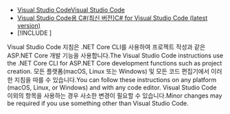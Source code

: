 * [<span data-ttu-id="5c124-101">Visual Studio Code</span><span class="sxs-lookup"><span data-stu-id="5c124-101">Visual Studio Code</span></span>](https://code.visualstudio.com/download)
* [<span data-ttu-id="5c124-102">Visual Studio Code용 C#(최신 버전)</span><span class="sxs-lookup"><span data-stu-id="5c124-102">C# for Visual Studio Code (latest version)</span></span>](https://marketplace.visualstudio.com/items?itemName=ms-dotnettools.csharp)
* [!INCLUDE [](~/includes/3.0-SDK.md)]

<span data-ttu-id="5c124-103">Visual Studio Code 지침은 .NET Core CLI를 사용하여 프로젝트 작성과 같은 ASP.NET Core 개발 기능을 사용합니다.</span><span class="sxs-lookup"><span data-stu-id="5c124-103">The Visual Studio Code instructions use the .NET Core CLI for ASP.NET Core development functions such as project creation.</span></span> <span data-ttu-id="5c124-104">모든 플랫폼(macOS, Linux 또는 Windows) 및 모든 코드 편집기에서 이러한 지침을 따를 수 있습니다.</span><span class="sxs-lookup"><span data-stu-id="5c124-104">You can follow these instructions on any platform (macOS, Linux, or Windows) and with any code editor.</span></span> <span data-ttu-id="5c124-105">Visual Studio Code 이외의 항목을 사용하는 경우 사소한 변경이 필요할 수 있습니다.</span><span class="sxs-lookup"><span data-stu-id="5c124-105">Minor changes may be required if you use something other than Visual Studio Code.</span></span>
